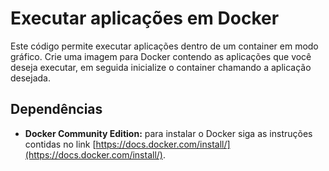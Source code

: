 # Executar aplicações em Docker

Este código permite executar aplicações dentro de um container em modo gráfico. Crie uma imagem para Docker contendo as aplicações que você deseja executar, em seguida inicialize o container chamando a aplicação desejada.

## Dependências

- **Docker Community Edition:** para instalar o Docker siga as instruções contidas no link [https://docs.docker.com/install/](https://docs.docker.com/install/).
